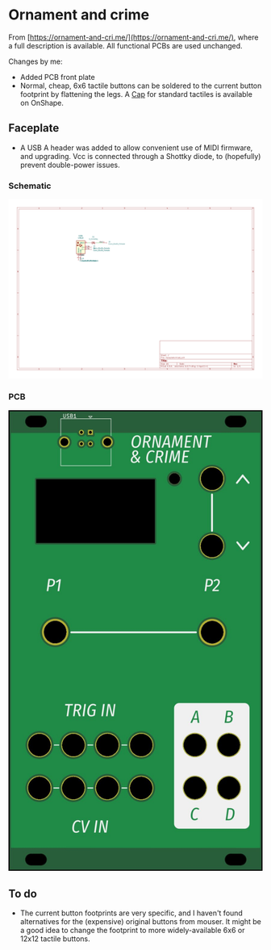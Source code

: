 # Ornament and crime

From [https://ornament-and-cri.me/](https://ornament-and-cri.me/), where a full description is available. All functional PCBs are used unchanged.

Changes by me:
- Added PCB front plate
- Normal, cheap, 6x6 tactile buttons can be soldered to the current button footprint by flattening the legs. A [Cap](https://cad.onshape.com/documents/e7815c3b6a7c64ea29c56868/w/138a4ec4b4cdb0bee4855473/e/5fd778d5bc32cc2b5d2f75c1) for standard tactiles is available on OnShape.

## Faceplate

- A USB A header was added to allow convenient use of MIDI firmware, and upgrading. Vcc is connected through a Shottky diode, to (hopefully) prevent double-power issues.

### Schematic
![schematic](faceplate/export/Schematic/faceplate-schematic.svg)

### PCB
![faceplate](faceplate/export/PCB/2D_render/jlcpcb_green_enig/faceplate-top.jpg)

## To do

- The current button footprints are very specific, and I haven't found alternatives for the (expensive) original buttons from mouser. It might be a good idea to change the footprint to more widely-available 6x6 or 12x12 tactile buttons.
